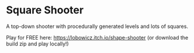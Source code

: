 # Square Shooter 
A top-down shooter with procedurally generated levels and lots of squares. 

Play for FREE here: https://lobowicz.itch.io/shape-shooter 
(or download the build zip and play locally!)
